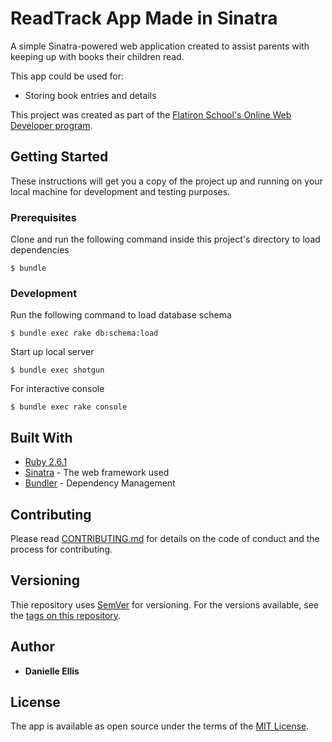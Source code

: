 # ReadTrack App Made in Sinatra

A simple Sinatra-powered web application created to assist parents with keeping up with books their children read.

This app could be used for:
* Storing book entries and details  

This project was created as part of the [Flatiron School's Online Web Developer program](https://flatiron-school.com).

## Getting Started

These instructions will get you a copy of the project up and running on your local machine for development and testing purposes.

### Prerequisites

Clone and run the following command inside this project's directory to load dependencies

    $ bundle

### Development

Run the following command to load database schema

    $ bundle exec rake db:schema:load

Start up local server

    $ bundle exec shotgun

For interactive console

    $ bundle exec rake console

## Built With

* [Ruby 2.6.1](https://www.ruby-lang.org/en/news/2019/01/30/ruby-2-6-1-released/)
* [Sinatra](http://sinatrarb.com/) - The web framework used
* [Bundler](https://bundler.io/) - Dependency Management

## Contributing

Please read [CONTRIBUTING.md](https://github.com/thedanielleellis/readtrack.git) for details on the code of conduct and the process for contributing.

## Versioning

Thie repository uses [SemVer](http://semver.org/) for versioning. For the versions available, see the [tags on this repository](https://github.com/thedanielleellis/readtrack.git). 

## Author

* **Danielle Ellis**  

## License

The app is available as open source under the terms of the [MIT License](https://opensource.org/licenses/MIT).
